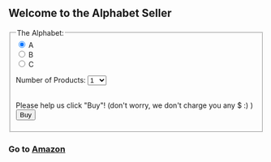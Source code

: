 <script>
function alertBuy() {
  alert("Hello! I am an alert box!");
}
</script>

## Welcome to the Alphabet Seller

<form onsubmit="alertBuy()">
  <fieldset>
    <legend>The Alphabet:</legend>
  <input type="radio" name="product" value="A" checked> A<br>
  <input type="radio" name="product" value="B"> B<br>
  <input type="radio" name="product" value="C"> C<br>
  
  Number of Products: 
  <select name="num">
    <option value="1">1</option>
    <option value="2">2</option>
    <option value="3">3</option>
    <option value="4">4</option>
    <option value="5">5</option>
    <option value="6">6</option>
    <option value="7">7</option>
    <option value="8">8</option>
    <option value="9">9</option>
    <option value="10">10</option>
  </select><br><br>
  
  Please help us click "Buy"! (don't worry, we don't charge you any $ :) )
  <br>
  <input type="submit" name="submit_btn" value="Buy">
  </fieldset>
</form>


### Go to [Amazon](https://www.amazon.com)
